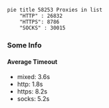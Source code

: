 
```mermaid
pie title 58253 Proxies in list
    "HTTP" : 26832
    "HTTPS": 8786
    "SOCKS" : 30015
```

### Some Info
#### Average Timeout

- mixed: 3.6s
- http: 1.8s
- https: 8.2s
- socks: 5.2s